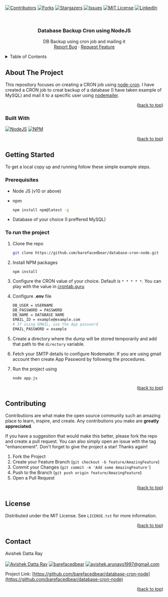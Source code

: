 <a name="readme-top"></a>

[![Contributors][contributors-shield]][contributors-url]
[![Forks][forks-shield]][forks-url]
[![Stargazers][stars-shield]][stars-url]
[![Issues][issues-shield]][issues-url]
[![MIT License][license-shield]][license-url]
[![LinkedIn][linkedin-shield]][linkedin-url]

<!-- PROJECT LOGO -->
<br />
<div align="center">

<h3 align="center">Database Backup Cron using NodeJS</h3>

  <p align="center">
    DB Backup using cron job and mailing it
    <br />
    <a href="https://github.com/barefacedbear/database-cron-node/issues">Report Bug</a>
    ·
    <a href="https://github.com/barefacedbear/database-cron-node/issues">Request Feature</a>
  </p>
</div>

<!-- TABLE OF CONTENTS -->
<details>
  <summary>Table of Contents</summary>
  <ol>
    <li>
      <a href="#about-the-project">About The Project</a>
      <ul>
        <li><a href="#built-with">Built With</a></li>
      </ul>
    </li>
    <li>
      <a href="#getting-started">Getting Started</a>
      <ul>
        <li><a href="#prerequisites">Prerequisites</a></li>
        <li><a href="#installation">Installation</a></li>
      </ul>
    </li>
    <li><a href="#usage">Usage</a></li>
    <li><a href="#contributing">Contributing</a></li>
    <li><a href="#license">License</a></li>
    <li><a href="#contact">Contact</a></li>
  </ol>
</details>

<!-- ABOUT THE PROJECT -->
## About The Project

This repository focuses on creating a CRON job using [node-cron](https://www.npmjs.com/package/node-cron). I have created a CRON job to creat backup of a database (I have taken example of MySQL) and mail it to a specific user using [nodemailer](https://www.npmjs.com/package/nodemailer).

<p align="right">(<a href="#readme-top">back to top</a>)</p>

### Built With

[![NodeJS][NodeJS]][NodeJS-url] [![NPM][NPM]][NPM-url]

<p align="right">(<a href="#readme-top">back to top</a>)</p>

<!-- GETTING STARTED -->
## Getting Started

To get a local copy up and running follow these simple example steps.

### Prerequisites

* Node JS (v10 or above)
* npm

  ```sh
  npm install npm@latest -g
  ```

* Database of your choice (I preffered MySQL)

### To run the project

1. Clone the repo

   ```sh
   git clone https://github.com/barefacedbear/database-cron-node.git
   ```

2. Install NPM packages

   ```sh
   npm install
   ```

3. Configure the CRON value of your choice. Default is `* * * * *`. You can play with the value in [crontab.guru](https://crontab.guru/)
4. Configure **.env** file

   ```sh
   DB_USER = USERNAME
   DB_PASSWORD = PASSWORD
   DB_NAME = DATABASE NAME
   EMAIL_ID = example@example.com
   # If using GMAIL, use the App password
   EMAIL_PASSWORD = example
   ```

5. Create a directory where the dump will be stored temporarily and add that path to the `directory` variable.
6. Fetch your SMTP details to configure Nodemailer. If you are using gmail account then create App Password by following the procedures.
7. Run the project using

   ```sh
   node app.js
   ```

<p align="right">(<a href="#readme-top">back to top</a>)</p>

<!-- CONTRIBUTING -->
## Contributing

Contributions are what make the open source community such an amazing place to learn, inspire, and create. Any contributions you make are **greatly appreciated**.

If you have a suggestion that would make this better, please fork the repo and create a pull request. You can also simply open an issue with the tag "enhancement".
Don't forget to give the project a star! Thanks again!

1. Fork the Project
2. Create your Feature Branch (`git checkout -b feature/AmazingFeature`)
3. Commit your Changes (`git commit -m 'Add some AmazingFeature'`)
4. Push to the Branch (`git push origin feature/AmazingFeature`)
5. Open a Pull Request

<p align="right">(<a href="#readme-top">back to top</a>)</p>

<!-- LICENSE -->
## License

Distributed under the MIT License. See `LICENSE.txt` for more information.

<p align="right">(<a href="#readme-top">back to top</a>)</p>

<!-- CONTACT -->
## Contact

Avishek Datta Ray
<br /><br />
[![Avishek Datta Ray][Facebook]](Facebook-url) [![barefacedbear][Instagram]](Instagram-url) [![avishek.arunavo1997@gmail.com][Email]](Email-url)

Project Link: [https://github.com/barefacedbear/database-cron-node](https://github.com/barefacedbear/database-cron-node)

<p align="right">(<a href="#readme-top">back to top</a>)</p>

<!-- MARKDOWN LINKS & IMAGES -->
<!-- https://www.markdownguide.org/basic-syntax/#reference-style-links -->
[contributors-shield]: https://img.shields.io/github/contributors/barefacedbear/database-cron-node.svg?style=for-the-badge
[contributors-url]: https://github.com/barefacedbear/database-cron-node/graphs/contributors
[forks-shield]: https://img.shields.io/github/forks/barefacedbear/database-cron-node.svg?style=for-the-badge
[forks-url]: https://github.com/barefacedbear/database-cron-node/network/members
[stars-shield]: https://img.shields.io/github/stars/barefacedbear/database-cron-node.svg?style=for-the-badge
[stars-url]: https://github.com/barefacedbear/database-cron-node/stargazers
[issues-shield]: https://img.shields.io/github/issues/barefacedbear/database-cron-node.svg?style=for-the-badge
[issues-url]: https://github.com/barefacedbear/database-cron-node/issues
[license-shield]: https://img.shields.io/github/license/barefacedbear/database-cron-node.svg?style=for-the-badge
[license-url]: https://github.com/barefacedbear/database-cron-node/blob/main/LICENSE.txt
[linkedin-shield]: https://img.shields.io/badge/LinkedIn-0077B5?style=for-the-badge&logo=linkedin&logoColor=white
[linkedin-url]: https://linkedin.com/in/avishekdr-2611
[NodeJS]: https://img.shields.io/badge/Node.js-43853D?style=for-the-badge&logo=node.js&logoColor=white
[NodeJS-url]: https://nodejs.org/en
[NPM]: https://img.shields.io/badge/npm-CB3837?style=for-the-badge&logo=npm&logoColor=white
[NPM-url]: https://www.npmjs.com/
[Facebook]: https://img.shields.io/badge/Facebook-1877F2?style=for-the-badge&logo=facebook&logoColor=white
[Facebook-url]: https://www.facebook.com/arunavo.dattaray
[Instagram]: https://img.shields.io/badge/Instagram-E4405F?style=for-the-badge&logo=instagram&logoColor=white
[Instgram-url]: https://instagram.com/barefacedbear
[Email]: https://img.shields.io/badge/Gmail-D14836?style=for-the-badge&logo=gmail&logoColor=white
[Email-url]: mailto:avishek.arunavo1997@gmail.com
